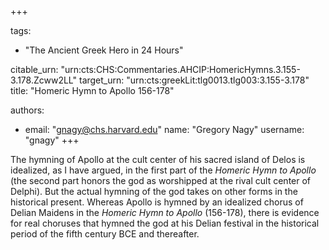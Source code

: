 +++

tags:
- "The Ancient Greek Hero in 24 Hours"

citable_urn: "urn:cts:CHS:Commentaries.AHCIP:HomericHymns.3.155-3.178.Zcww2LL"
target_urn: "urn:cts:greekLit:tlg0013.tlg003:3.155-3.178"
title: "Homeric Hymn to Apollo 156-178"

authors:
- email: "gnagy@chs.harvard.edu"
  name: "Gregory Nagy"
  username: "gnagy"
+++

<p>The hymning of Apollo at the cult center of his sacred island of Delos is idealized, as I have argued, in the first part of the <em>Homeric Hymn to Apollo</em> (the second part honors the god as worshipped at the rival cult center of Delphi). But the actual hymning of the god takes on other forms in the historical present. Whereas Apollo is hymned by an idealized chorus of Delian Maidens in the <em>Homeric Hymn to Apollo</em> (156-178), there is evidence for real choruses that hymned the god at his Delian festival in the historical period of the fifth century BCE and thereafter. </p>